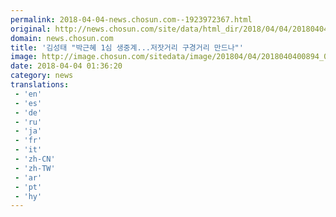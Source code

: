 ```yaml
---
permalink: 2018-04-04-news.chosun.com--1923972367.html
original: http://news.chosun.com/site/data/html_dir/2018/04/04/2018040400942.html
domain: news.chosun.com
title: '김성태 "박근혜 1심 생중계...저잣거리 구경거리 만드나"'
image: http://image.chosun.com/sitedata/image/201804/04/2018040400894_0.jpg
date: 2018-04-04 01:36:20
category: news
translations: 
 - 'en'
 - 'es'
 - 'de'
 - 'ru'
 - 'ja'
 - 'fr'
 - 'it'
 - 'zh-CN'
 - 'zh-TW'
 - 'ar'
 - 'pt'
 - 'hy'
---
```



